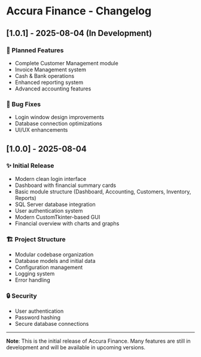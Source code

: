 # Accura Finance - Changelog

## [1.0.1] - 2025-08-04 (In Development)

### 🎯 Planned Features
- Complete Customer Management module
- Invoice Management system  
- Cash & Bank operations
- Enhanced reporting system
- Advanced accounting features

### 🐛 Bug Fixes
- Login window design improvements
- Database connection optimizations
- UI/UX enhancements

## [1.0.0] - 2025-08-04

### ✨ Initial Release
- Modern clean login interface
- Dashboard with financial summary cards
- Basic module structure (Dashboard, Accounting, Customers, Inventory, Reports)
- SQL Server database integration
- User authentication system
- Modern CustomTkinter-based GUI
- Financial overview with charts and graphs

### 🏗️ Project Structure
- Modular codebase organization
- Database models and initial data
- Configuration management
- Logging system
- Error handling

### 🔒 Security
- User authentication
- Password hashing
- Secure database connections

---

**Note**: This is the initial release of Accura Finance. Many features are still in development and will be available in upcoming versions.
